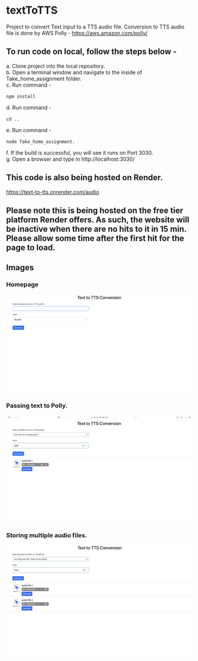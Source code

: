 # textToTTS
Project to convert Text input to a TTS audio file. Conversion to TTS audio file is done by AWS Polly -
https://aws.amazon.com/polly/
## To run code on local, follow the steps below -  
a. Clone project into the local repository.  
b. Open a terminal window and navigate to the inside of Take_home_assignment folder.  
c. Run command -  
```
npm install
```
d. Run command -  
```
cd ..
```
e. Run command -  
```
node Take_home_assignment. 
```
f. If the build is successful, you will see it runs on Port 3030.  
g. Open a browser and type in http://localhost:3030/
## This code is also being hosted on Render.
https://text-to-tts.onrender.com/audio
## Please note this is being hosted on the free tier platform Render offers. As such, the website will be inactive when there are no hits to it in 15 min. Please allow some time after the first hit for the page to load.  
## Images  
### Homepage  
![alt text](https://github.com/yohan9655/textToTTS/blob/main/images/1.png?raw=true)
### Passing text to Polly.  
![alt text](https://github.com/yohan9655/textToTTS/blob/main/images/2.png?raw=true)
### Storing multiple audio files.  
![alt text](https://github.com/yohan9655/textToTTS/blob/main/images/3.png?raw=true)
